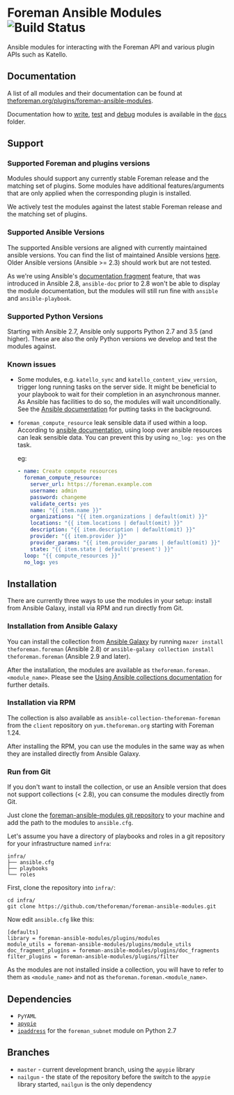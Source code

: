 # Foreman Ansible Modules ![Build Status](https://github.com/theforeman/foreman-ansible-modules/workflows/CI/badge.svg)

Ansible modules for interacting with the Foreman API and various plugin APIs such as Katello.

## Documentation

A list of all modules and their documentation can be found at [theforeman.org/plugins/foreman-ansible-modules](https://theforeman.org/plugins/foreman-ansible-modules/).

Documentation how to [write](docs/developing.md), [test](docs/testing.md) and [debug](docs/debugging.md) modules is available in the [`docs`](docs/) folder.

## Support

### Supported Foreman and plugins versions

Modules should support any currently stable Foreman release and the matching set of plugins.
Some modules have additional features/arguments that are only applied when the corresponding plugin is installed.

We actively test the modules against the latest stable Foreman release and the matching set of plugins.

### Supported Ansible Versions

The supported Ansible versions are aligned with currently maintained ansible versions. You can find the list of maintained Ansible versions [here](https://docs.ansible.com/ansible/latest/reference_appendices/release_and_maintenance.html#release-status). Older Ansible versions (Ansible >= 2.3) should work but are not tested.

As we're using Ansible's [documentation fragment](https://docs.ansible.com/ansible/devel/dev_guide/developing_modules_documenting.html#documentation-fragments) feature, that was introduced in Ansible 2.8, `ansible-doc` prior to 2.8 won't be able to display the module documentation, but the modules will still run fine with `ansible` and `ansible-playbook`.

### Supported Python Versions

Starting with Ansible 2.7, Ansible only supports Python 2.7 and 3.5 (and higher). These are also the only Python versions we develop and test the modules against.

### Known issues

* Some modules, e.g. `katello_sync` and `katello_content_view_version`, trigger long running tasks on the server side. It might be beneficial to your playbook to wait for their completion in an asynchronous manner.
  As Ansible has facilities to do so, the modules will wait unconditionally. See the [Ansible documentation](https://docs.ansible.com/ansible/latest/user_guide/playbooks_async.html) for putting tasks in the background.

* `foreman_compute_resource` leak sensible data if used within a loop. According to [ansible documentation](https://docs.ansible.com/ansible/latest/user_guide/playbooks_loops.html), using loop over ansible resources can leak sensible data. You can prevent this by using `no_log: yes` on the task.
  
  eg:
   ```yaml
   - name: Create compute resources
     foreman_compute_resource:
       server_url: https://foreman.example.com
       username: admin
       password: changeme
       validate_certs: yes
       name: "{{ item.name }}"
       organizations: "{{ item.organizations | default(omit) }}"
       locations: "{{ item.locations | default(omit) }}"
       description: "{{ item.description | default(omit) }}"
       provider: "{{ item.provider }}"
       provider_params: "{{ item.provider_params | default(omit) }}"
       state: "{{ item.state | default('present') }}"
     loop: "{{ compute_resources }}"
     no_log: yes
   ```

## Installation

There are currently three ways to use the modules in your setup: install from Ansible Galaxy, install via RPM and run directly from Git.

### Installation from Ansible Galaxy

You can install the collection from [Ansible Galaxy](https://galaxy.ansible.com/theforeman/foreman) by running `mazer install theforeman.foreman` (Ansible 2.8) or `ansible-galaxy collection install theforeman.foreman` (Ansible 2.9 and later).

After the installation, the modules are available as `theforeman.foreman.<module_name>`. Please see the [Using Ansible collections documentation](https://docs.ansible.com/ansible/devel/user_guide/collections_using.html) for further details.

### Installation via RPM

The collection is also available as `ansible-collection-theforeman-foreman` from the `client` repository on `yum.theforeman.org` starting with Foreman 1.24.

After installing the RPM, you can use the modules in the same way as when they are installed directly from Ansible Galaxy.

### Run from Git

If you don't want to install the collection, or use an Ansible version that does not support collections (< 2.8), you can consume the modules directly from Git.

Just clone the [foreman-ansible-modules git repository](https://github.com/theforeman/foreman-ansible-modules.git) to your machine and add the path to the modules to `ansible.cfg`.

Let's assume you have a directory of playbooks and roles in a git repository for your infrastructure named `infra`:

```
infra/
├── ansible.cfg
├── playbooks
└── roles
```

First, clone the repository into `infra/`:

```
cd infra/
git clone https://github.com/theforeman/foreman-ansible-modules.git
```

Now edit `ansible.cfg` like this:

```
[defaults]
library = foreman-ansible-modules/plugins/modules
module_utils = foreman-ansible-modules/plugins/module_utils
doc_fragment_plugins = foreman-ansible-modules/plugins/doc_fragments
filter_plugins = foreman-ansible-modules/plugins/filter
```

As the modules are not installed inside a collection, you will have to refer to them as `<module_name>` and not as `theforeman.foreman.<module_name>`.

## Dependencies

* `PyYAML`
* [`apypie`](https://pypi.org/project/apypie/)
* [`ipaddress`](https://pypi.org/project/ipaddress/) for the `foreman_subnet` module on Python 2.7

## Branches

* `master` - current development branch, using the `apypie` library
* `nailgun` - the state of the repository before the switch to the `apypie` library started, `nailgun` is the only dependency
